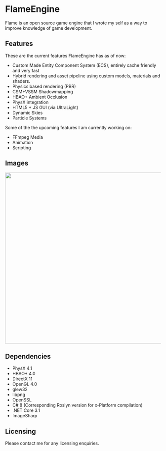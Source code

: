 # FlameEngine
Flame is an open source game engine that I wrote my self as a way to improve knowledge of game development.


## Features

These are the current features FlameEngine has as of now:

  - Custom Made Entity Component System (ECS), entirely cache friendly and very fast
  - Hybrid rendering and asset pipeline using custom models, materials and shaders.
  - Physics based rendering (PBR)
  - CSM+VSSM Shadowmapping
  - HBAO+ Ambient Occlusion
  - PhysX integration
  - HTML5 + JS GUI (via UltraLight)
  - Dynamic Skies
  - Particle Systems

Some of the the upcoming features I am currently working on:
  - FFmpeg Media
  - Animation
  - Scripting

## Images

<img src="https://media.discordapp.net/attachments/848566085812879382/853407028823588874/Screenshot_4.png?width=1210&height=910" width="900" height="552">

## Dependencies

  - PhysX 4.1
  - HBAO+  4.0
  - DirectX 11
  - OpenGL 4.0
  - glew32
  - libpng
  - OpenSSL
  - C# 8 (Corresponding Roslyn version for x-Platform compilation)
  - .NET Core 3.1
  - ImageSharp

## Licensing

Please contact me for any licensing enquiries.

